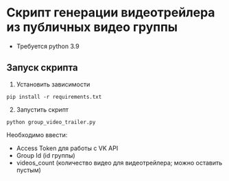 # Скрипт генерации видеотрейлера из публичных видео группы

- Требуется python 3.9

## Запуск скрипта

1. Установить зависимости

```
pip install -r requirements.txt
```

2. Запустить скрипт

```
python group_video_trailer.py
```

Необходимо ввести:

- Access Token для работы с VK API
- Group Id (id группы)
- videos_count (количество видео для видеотрейлера; можно оставить пустым)
